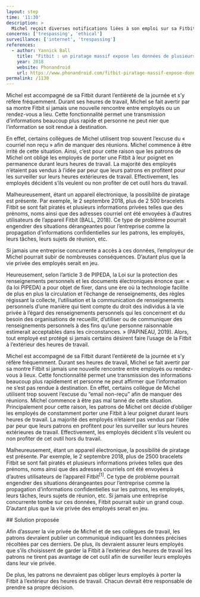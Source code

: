 ```yaml
---
layout: step
time: '11:30'
description: >
  Michel reçoit diverses notifications liées à son emploi sur sa Fitbit. Par exemple, il y reçoit des courriels, des rappels de rendez-vous ainsi que des tâches qu’il doit accomplir durant sa journée de travail. 
concerns: ['trespassing', 'ethical']
surveillance: ['internet', 'trespassing']
references:
  - author: Yannick Ball
    title: "Fitbit : un piratage massif expose les données de plusieurs milliers de comptes sur internet"
    year: 2018
    website: Phonandroid
    url: https://www.phonandroid.com/fitbit-piratage-massif-expose-donnees-plusieurs-milliers-comptes-internet.html
permalink: /1130
---
```

Michel est accompagné de sa Fitbit durant l’entièreté de la journée et s’y réfère fréquemment. Durant ses heures de travail, Michel se fait avertir par sa montre Fitbit si jamais une nouvelle rencontre entre employés ou un rendez-vous a lieu. Cette fonctionnalité permet une transmission d’informations beaucoup plus rapide et personne ne peut nier que l’information se soit rendue à destination.

En effet, certains collègues de Michel utilisent trop souvent l’excuse du « courriel non reçu » afin de manquer des réunions. Michel commence à être irrité de cette situation. Ainsi, c’est pour cette raison que les patrons de Michel ont obligé les employés de porter une Fitbit à leur poignet en permanence durant leurs heures de travail. La majorité des employés n’étaient pas vendus à l’idée par peur que leurs patrons en profitent pour les surveiller sur leurs heures extérieures de travail.  Effectivement, les employés décident s’ils veulent ou non profiter de cet outil hors du travail. 

Malheureusement, étant un appareil électronique, la possibilité de piratage est présente. Par exemple, le 2 septembre 2018, plus de 2 500 bracelets Fitbit se sont fait piratés et plusieurs informations privées telles que des prénoms, noms ainsi que des adresses courriel ont été envoyées à d’autres utilisateurs de l’appareil Fitbit (BALL, 2018). Ce type de problème pourrait engendrer des situations dérangeantes pour l’entreprise comme la propagation d’informations confidentielles sur les patrons, les employés, leurs tâches, leurs sujets de réunion, etc. 

Si jamais une entreprise concurrente a accès à ces données, l’employeur de Michel pourrait subir de nombreuses conséquences. D’autant plus que la vie privée des employés serait en jeu. 

Heureusement, selon l’article 3 de PIPEDA, la Loi sur la protection des renseignements personnels et les documents électroniques énonce que: « (la loi PIPEDA) a pour objet de fixer, dans une ère où la technologie facilite de plus en plus la circulation et l’échange de renseignements, des règles régissant la collecte, l’utilisation et la communication de renseignements personnels d’une manière qui tient compte du droit des individus à la vie privée à l’égard des renseignements personnels qui les concernent et du besoin des organisations de recueillir, d’utiliser ou de communiquer des renseignements personnels à des fins qu’une personne raisonnable estimerait acceptables dans les circonstances. » (PAPINEAU, 2019). Alors, tout employé est protégé si jamais certains désirent faire l’usage de la Fitbit à l’extérieur des heures de travail.

Michel est accompagné de sa Fitbit durant l’entièreté de la journée et s’y réfère fréquemment. Durant ses heures de travail, Michel se fait avertir par sa montre Fitbit si jamais une nouvelle rencontre entre employés ou rendez-vous à lieux. Cette fonctionnalité permet une transmission des informations beaucoup plus rapidement et personne ne peut affirmer que l’information ne s’est pas rendue à destination. En effet, certains collègue de Michel utilisent trop souvent l’excuse du “email non-reçu” afin de manquer des réunions. Michel commence à être pas mal tanné de cette situation. Principalement pour cette raison, les patrons de Michel ont décidé d’obliger les employés de constamment porter une Fitbit à leur poignet durant leurs heures de travail. La majorité des employés n’étaient pas vendus par l’idée par peur que leurs patrons en profitent pour les surveiller sur leurs heures extérieures de travail.  Effectivement, les employés décident s’ils veulent ou non profiter de cet outil hors du travail. 

Malheureusement, étant un appareil électronique, la possibilité de piratage est présente. Par exemple, le 2 septembre 2018, plus de 2500 bracelets Fitbit se sont fait piratés et plusieurs informations privées telles que des prénoms, noms ainsi que des adresses courriels ont été envoyées à d’autres utilisateurs de l’appareil Fitbit<sup>[1]</sup>. Ce type de problème pourrait engendrer des situations dérangeantes pour l’entreprise comme la propagation d’informations confidentielles sur les patrons, les employés, leurs tâches, leurs sujets de réunion, etc. Si jamais une entreprise concurrente tombe sur ces données, Fitbit pourrait subir un grand coup. D’autant plus que la vie privée des employés serait en jeu.

<div class="solution" markdown="1">
## Solution proposée

Afin d’assurer la vie privée de Michel et de ses collègues de travail, les patrons devraient publier un communiqué indiquant les données précises récoltées par ces derniers. De plus, ils devraient assurer leurs employés que s’ils choisissent de garder la Fitbit à l’extérieur des heures de travail les patrons ne tirent pas avantage de cet outil afin de surveiller leurs employés dans leur vie privée. 

De plus, les patrons ne devraient pas obliger leurs employés à porter la Fitbit à l’extérieur des heures de travail. Chacun devrait être responsable de prendre sa propre décision.  

</div>
